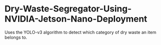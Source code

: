 # Dry-Waste-Segregator-Using-NVIDIA-Jetson-Nano-Deployment
Uses the YOLO-v3 algorithm to detect which category of dry waste an item belongs to.
